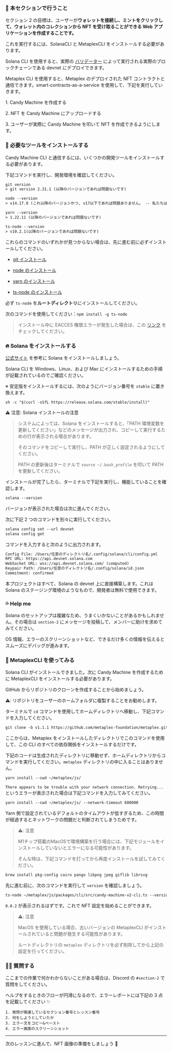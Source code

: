 ### 🦾 本セクションで行うこと

セクション 2 の目標は、ユーザーが**ウォレットを接続し、ミントをクリックして、ウォレット内のコレクションから NFT を受け取ることができる Web アプリケーションを作成することです。**

これを実行するには、SolanaCLI と MetaplexCLI をインストールする必要があります。

Solana CLI を使用すると、実際の [バリデーター](https://solana.com/validators) によって実行される実際のブロックチェーンである devnet にデプロイできます。

Metaplex CLI を使用すると、Metaplex のデプロイされた NFT コントラクトと通信できます。smart-contracts-as-a-service を使用して、下記を実行していきます。

1\. Candy Machine を作成する

2\. NFT を Candy Machine にアップロードする

3\. ユーザーが実際に Candy Machine を叩いて NFT を作成できるようにします。

### 🤖 必要なツールをインストールする

Candy Machine CLI と通信するには、いくつかの開発ツールをインストールする必要があります。

下記コマンドを実行し、開発環境を確認してください。

```txt
git version
> git version 2.31.1 (以降のバージョンであれば問題ないです)

node --version
> v14.17.0 (これ以降のバージョンかつ, v17以下であれば問題ありません。 -- 私たちはnode v16がベストだと思います)

yarn --version
> 1.22.11 (以降のバージョンであれば問題ないです)

ts-node --version
> v10.2.1(以降のバージョンであれば問題ないです)
```

これらのコマンドのいずれかが見つからない場合は、先に進む前に必ずインストールしてください。

- [git インストール](https://git-scm.com/book/en/v2/Getting-Started-Installing-Git)

- [node のインストール](https://nodejs.org/en/download/)

- [yarn のインストール](https://classic.yarnpkg.com/lang/en/docs/install)

- [ts-node のインストール](https://www.npmjs.com/package/ts-node#installation)

必ず `ts-node` を**ルートディレクトリ**にインストールしてください。

次のコマンドを使用してください：`npm install -g ts-node`

> インストール中に EACCES 権限エラーが発生した場合は、この [リンク](https://docs.npmjs.com/resolving-eacces-permissions-errors-when-installing-packages-globally) をチェックしてください。

### 🔥 Solana をインストールする

[公式サイト](https://docs.solana.com/cli/install-solana-cli-tools#use-solanas-install-tool) を参考に Solana をインストールしましょう。

Solana CLI を Windows、Linux、および Mac にインストールするための手順が記載されているのでご確認ください。

※ 安定版をインストールするには、次のようにバージョン番号を `stable` に置き換えます。

```
sh -c "$(curl -sSfL https://release.solana.com/stable/install)"
```

⚠️ 注意: Solana インストールの注意

> システムによっては、Solana をインストールすると、「PATH 環境変数を更新してください」などのメッセージが出力され、コピーして実行するための行が表示される場合があります。
>
> そのコマンドをコピーして実行し、PATH が正しく設定されるようにしてください。
>
> PATH の更新後はターミナルで `source ~/.bash_profile` を叩いて PATH を更新してください。

インストールが完了したら、ターミナルで下記を実行し、機能していることを確認します。

```txt
solana --version
```

バージョンが表示された場合は次に進んでください。

次に下記 2 つのコマンドを別々に実行してください。

```txt
solana config set --url devnet
solana config get
```

コマンドを入力すると次のように出力されます。

```txt
Config File: /Users/任意のディレクトリ名/.config/solana/cli/config.yml
RPC URL: https://api.devnet.solana.com
WebSocket URL: wss://api.devnet.solana.com/ (computed)
Keypair Path: /Users/任意のディレクトリ名/.config/solana/id.json
Commitment: confirmed
```

本プロジェクトはすべて、Solana の devnet 上に直接構築します。これは Solana のステージング環境のようなもので、開発者は無料で使用できます。

### 💦 Help me

Solana のセットアップは複雑なため、うまくいかないことがあるかもしれません。その場合は `section-2` にメッセージを投稿して、メンバーに助けを求めてみてください。

OS 情報、エラーのスクリーンショットなど、できるだけ多くの情報を伝えるとスムーズにデバッグが進みます。

### 🤩 MetaplexCLI を使ってみる

Solana CLI がインストールできました。次に Candy Machine を作成するために MetaplexCLI をインストールする必要があります。

GitHub からリポジトリのクローンを作成することから始めましょう。

⚠️: リポジトリをユーザーのホームフォルダに複製することをお勧めします。

ターミナルで `cd` コマンドを使用してホームディレクトリへ移動し、下記コマンドを入力してください。

```txt
git clone -b v1.1.1 https://github.com/metaplex-foundation/metaplex.git ~/metaplex
```

ここからは、Metaplex をインストールしたディレクトリでこのコマンドを使用して、この CLI のすべての依存関係をインストールするだけです。

下記のコードは生成されたディレクトリに移動せず、ホームディレクトリからコマンドを実行してください。`metaplex` ディレクトリの中に入ることはありません。

```txt
yarn install --cwd ~/metaplex/js/
```

`There appears to be trouble with your network connection. Retrying...` というエラーが表示された場合は下記コマンドを入力してみてください。

```txt
yarn install --cwd ~/metaplex/js/ --network-timeout 600000
```

Yarn 側で設定されているデフォルトのタイムアウトが低すぎるため、この時間が経過するとネットワークの問題だと判断されてしまうためです。

> ⚠️: 注意
>
>  M1チップ搭載のMacOSで環境構築を行う場合には、下記モジュールをインストールしていないとエラーになる可能性があります。
>
>そんな時は、下記コマンドを打ってから再度インストールを試してみてください。
```txt
brew install pkg-config cairo pango libpng jpeg giflib librsvg
```

先に進む前に、次のコマンドを実行して `version` を確認しましょう。

```txt
ts-node ~/metaplex/js/packages/cli/src/candy-machine-v2-cli.ts --version
```

`0.0.2` が表示されるはずです。これで NFT 設定を始めることができます。

> ⚠️: 注意
>
> MacOS を使用している場合、古いバージョンの MetaplexCLI がインストールされていると問題が発生する可能性があります。
>
> ルートディレクトリの `metaplex` ディレクトリを必ず削除してから上記の設定を行ってください。

### 🙋‍♂️ 質問する

ここまでの作業で何かわからないことがある場合は、Discord の `#section-2` で質問をしてください。

ヘルプをするときのフローが円滑になるので、エラーレポートには下記の 3 点を記載してください ✨

```
1. 質問が関連しているセクション番号とレッスン番号
2. 何をしようとしていたか
3. エラー文をコピー&ペースト
4. エラー画面のスクリーンショット
```

---

次のレッスンに進んで、NFT 画像の準備をしましょう 🎉

